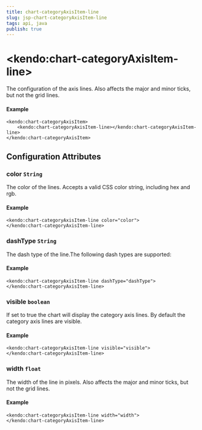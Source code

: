 ```yaml
---
title: chart-categoryAxisItem-line
slug: jsp-chart-categoryAxisItem-line
tags: api, java
publish: true
---
```


# \<kendo:chart-categoryAxisItem-line\>

The configuration of the axis lines. Also affects the major and minor ticks, but not the grid lines.

#### Example
    <kendo:chart-categoryAxisItem>
        <kendo:chart-categoryAxisItem-line></kendo:chart-categoryAxisItem-line>
    </kendo:chart-categoryAxisItem>

## Configuration Attributes

### color `String`

The color of the lines. Accepts a valid CSS color string, including hex and rgb.

#### Example
    <kendo:chart-categoryAxisItem-line color="color">
    </kendo:chart-categoryAxisItem-line>

### dashType `String`

The dash type of the line.The following dash types are supported:

#### Example
    <kendo:chart-categoryAxisItem-line dashType="dashType">
    </kendo:chart-categoryAxisItem-line>

### visible `boolean`

If set to true the chart will display the category axis lines. By default the category axis lines are visible.

#### Example
    <kendo:chart-categoryAxisItem-line visible="visible">
    </kendo:chart-categoryAxisItem-line>

### width `float`

The width of the line in pixels. Also affects the major and minor ticks, but not the grid lines.

#### Example
    <kendo:chart-categoryAxisItem-line width="width">
    </kendo:chart-categoryAxisItem-line>

